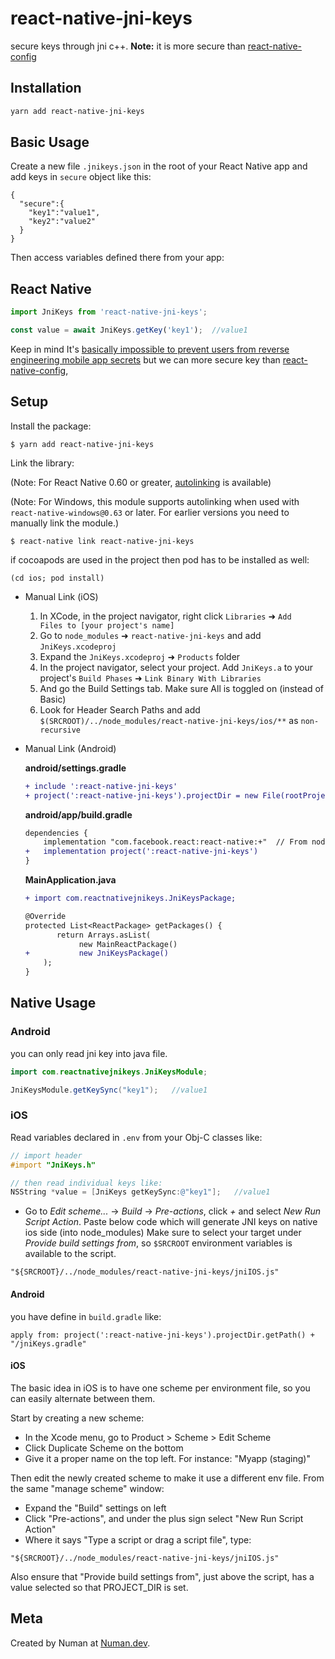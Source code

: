 # react-native-jni-keys

secure keys through jni c++. **Note:** it is more secure than [react-native-config](https://github.com/luggit/react-native-config "react-native-config")

## Installation

```sh
yarn add react-native-jni-keys
```

## Basic Usage

Create a new file `.jnikeys.json` in the root of your React Native app and add keys in `secure` object like this:

```
{
  "secure":{
    "key1":"value1",
    "key2":"value2"
  }
}
```

Then access variables defined there from your app:

## React Native
```js
import JniKeys from 'react-native-jni-keys';

const value = await JniKeys.getKey('key1');  //value1
```

Keep in mind It's [basically impossible to prevent users from reverse engineering mobile app secrets](https://rammic.github.io/2015/07/28/hiding-secrets-in-android-apps/) but we can more secure key than [react-native-config](https://github.com/luggit/react-native-config "react-native-config"), 

## Setup

Install the package:

```
$ yarn add react-native-jni-keys
```

Link the library:

(Note: For React Native 0.60 or greater, [autolinking](https://reactnative.dev/blog/2019/07/03/version-60#native-modules-are-now-autolinked) is available)

(Note: For Windows, this module supports autolinking when used with `react-native-windows@0.63`
or later. For earlier versions you need to manually link the module.)

```
$ react-native link react-native-jni-keys
```

if cocoapods are used in the project then pod has to be installed as well:

```
(cd ios; pod install)
```

 - Manual Link (iOS)

	1. In XCode, in the project navigator, right click `Libraries` ➜ `Add 		Files to [your project's name]`
	2. Go to `node_modules` ➜ `react-native-jni-keys` and add 		`JniKeys.xcodeproj`
	3. Expand the `JniKeys.xcodeproj` ➜ `Products` folder
	4. In the project navigator, select your project. Add 		`JniKeys.a` to your project's `Build Phases` ➜ `Link Binary With Libraries`
	5. And go the Build Settings tab. Make sure All is toggled on (instead of Basic)
	6. Look for Header Search Paths and add `$(SRCROOT)/../node_modules/react-native-jni-keys/ios/**` as `non-recursive`


 - Manual Link (Android) 

	**android/settings.gradle**
	
	```diff
	+ include ':react-native-jni-keys'
	+ project(':react-native-jni-keys').projectDir = new File(rootProject.projectDir, '../node_modules/react-native-jni-keys/android')
	```
	**android/app/build.gradle**
	
	```diff
	dependencies {
		implementation "com.facebook.react:react-native:+"  // From node_modules
	+	implementation project(':react-native-jni-keys')
	}
	```
	**MainApplication.java**
	
	```diff
	+ import com.reactnativejnikeys.JniKeysPackage;
	
	@Override
	protected List<ReactPackage> getPackages() {
		   return Arrays.asList(
           		new MainReactPackage()
	+      		new JniKeysPackage()
	    );
	}
	```

## Native Usage

### Android
you can only read jni key into java file.
```java
import com.reactnativejnikeys.JniKeysModule;

JniKeysModule.getKeySync("key1");   //value1
```

### iOS

Read variables declared in `.env` from your Obj-C classes like:

```objective-c
// import header
#import "JniKeys.h"

// then read individual keys like:
NSString *value = [JniKeys getKeySync:@"key1"];   //value1
```

- Go to _Edit scheme..._ -> _Build_ -> _Pre-actions_, click _+_ and select _New Run Script Action_. Paste below code which will generate JNI keys on native ios side (into node_modules) Make sure to select your target under _Provide build settings from_, so `$SRCROOT` environment variables is available to the script.

```
"${SRCROOT}/../node_modules/react-native-jni-keys/jniIOS.js"
```

#### Android


you have define in `build.gradle` like:

```
apply from: project(':react-native-jni-keys').projectDir.getPath() + "/jniKeys.gradle"
```


#### iOS

The basic idea in iOS is to have one scheme per environment file, so you can easily alternate between them.

Start by creating a new scheme:

- In the Xcode menu, go to Product > Scheme > Edit Scheme
- Click Duplicate Scheme on the bottom
- Give it a proper name on the top left. For instance: "Myapp (staging)"

Then edit the newly created scheme to make it use a different env file. From the same "manage scheme" window:

- Expand the "Build" settings on left
- Click "Pre-actions", and under the plus sign select "New Run Script Action"
- Where it says "Type a script or drag a script file", type:
 ```
"${SRCROOT}/../node_modules/react-native-jni-keys/jniIOS.js"
  ```
Also ensure that "Provide build settings from", just above the script, has a value selected so that PROJECT_DIR is set.

## Meta

Created by Numan at [Numan.dev](https://numan.dev/).